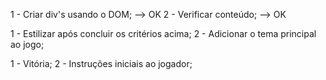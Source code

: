 <!-- To do in maze.js -->
1 - Criar div's usando o DOM; --> OK
2 - Verificar conteúdo; --> OK

<!-- To do in main.css -->
1 - Estilizar após concluir os critérios acima;
2 - Adicionar o tema principal ao jogo;

<!-- To add -->
1 - Vitória;
2 - Instruções iniciais ao jogador;